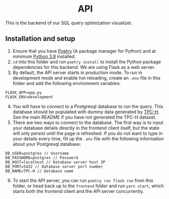 <h1 align="center">API</h1>

This is the backend of our SQL query optimization visualizer.

## Installation and setup

1. Ensure that you have [Poetry](https://python-poetry.org/docs/) (A package manager for Python) and at minimum [Python 3.8](https://www.python.org/downloads/) installed.
2. `cd` into this folder and run `poetry install` to install the Python package dependencies for this backend. We are using Flask as a web server.
3. By default, the API server starts in production mode. To run in development mode and enable hot reloading, create an `.env` file in this folder and add the following environment variables:

```
FLASK_APP=app.py
FLASK_ENV=development
```

4. You will have to connect to a Postgresql database to run the query. This database should be populated with dummy data generated by [TPC-H](http://www.tpc.org/tpch/). See the main README if you have not generated the TPC-H dataset.
5. There are two ways to connect to the database. The first way is to input your database details directly in the frontend client itself, but the state will only persist until the page is refreshed. If you do not want to type in your details every time, fill up the `.env` file with the following information about your Postgresql database:

```
DB_USER=postgres // Username
DB_PASSWORD=postgres // Password
DB_HOST=localhost // Database server host IP
DB_PORT=5432 // Database server port number
DB_NAME=TPC-H // Database name
```

6. To start the API server, you can run `poetry run flask run` from this folder, or head back up to the `frontend` folder and run `yarn start`, which starts both the frontend client and the API server concurrently.

